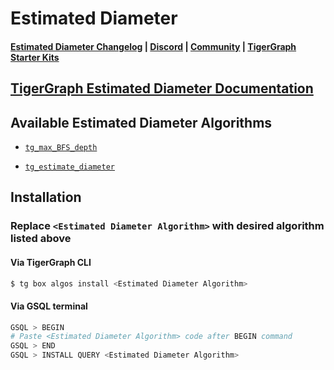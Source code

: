 
# Estimated Diameter

#### [Estimated Diameter Changelog](https://github.com/tigergraph/gsql-graph-algorithms/blob/master/algorithms/Path/estimated_diameter/CHANGELOG.md) | [Discord](https://discord.gg/vFbmPyvJJN) | [Community](https://community.tigergraph.com) | [TigerGraph Starter Kits](https://github.com/zrougamed/TigerGraph-Starter-Kits-Parser)

## [TigerGraph Estimated Diameter Documentation](https://docs.tigergraph.com/graph-algorithm-library/path/estimated-diameter)

## Available Estimated Diameter Algorithms 

* [`tg_max_BFS_depth`](https://github.com/tigergraph/gsql-graph-algorithms/blob/github_link_fix/algorithms/Path/estimated_diameter/tg_max_BFS_depth.gsql)

* [`tg_estimate_diameter`](https://github.com/tigergraph/gsql-graph-algorithms/blob/github_link_fix/algorithms/Path/estimated_diameter/tg_estimate_diameter.gsql)

## Installation 

### Replace `<Estimated Diameter Algorithm>` with desired algorithm listed above 

#### Via TigerGraph CLI

```bash
$ tg box algos install <Estimated Diameter Algorithm>
```

#### Via GSQL terminal

```bash
GSQL > BEGIN
# Paste <Estimated Diameter Algorithm> code after BEGIN command
GSQL > END 
GSQL > INSTALL QUERY <Estimated Diameter Algorithm>
```
